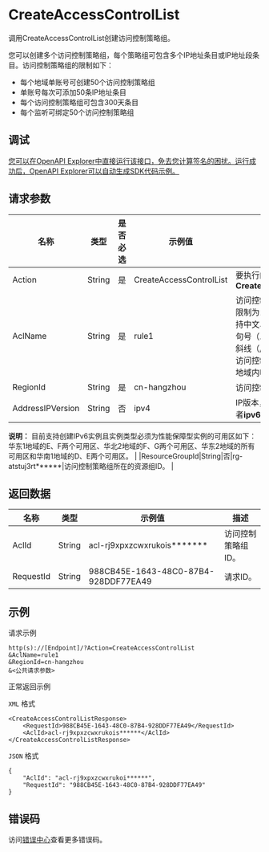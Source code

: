 # CreateAccessControlList

调用CreateAccessControlList创建访问控制策略组。

您可以创建多个访问控制策略组，每个策略组可包含多个IP地址条目或IP地址段条目。访问控制策略组的限制如下：

-   每个地域单账号可创建50个访问控制策略组
-   单账号每次可添加50条IP地址条目
-   每个访问控制策略组可包含300天条目
-   每个监听可绑定50个访问控制策略组

## 调试

[您可以在OpenAPI Explorer中直接运行该接口，免去您计算签名的困扰。运行成功后，OpenAPI Explorer可以自动生成SDK代码示例。](https://api.aliyun.com/#product=Slb&api=CreateAccessControlList&type=RPC&version=2014-05-15)

## 请求参数

|名称|类型|是否必选|示例值|描述|
|--|--|----|---|--|
|Action|String|是|CreateAccessControlList|要执行的操作，取值：**CreateAccessControlList** |
|AclName|String|是|rule1|访问控制策略组名称，长度限制为1~80个字符，只支持中文、字母、数字和半角句号（.）、短划线（-）、正斜线（/）和下划线（\_）。访问控制策略组名称必须为地域内唯一。 |
|RegionId|String|是|cn-hangzhou|访问控制策略组的地域ID。 |
|AddressIPVersion|String|否|ipv4|IP版本，可以设置为**ipv4**或者**ipv6**。

 **说明：** 目前支持创建IPv6实例且实例类型必须为性能保障型实例的可用区如下：华东1地域的E、F两个可用区、华北2地域的F、G两个可用区、华东2地域的所有可用区和华南1地域的D、E两个可用区。 |
|ResourceGroupId|String|否|rg-atstuj3rt\*\*\*\*\*\*|访问控制策略组所在的资源组ID。 |

## 返回数据

|名称|类型|示例值|描述|
|--|--|---|--|
|AclId|String|acl-rj9xpxzcwxrukois\*\*\*\*\*\*\*|访问控制策略组ID。 |
|RequestId|String|988CB45E-1643-48C0-87B4-928DDF77EA49|请求ID。 |

## 示例

请求示例

```
http(s)://[Endpoint]/?Action=CreateAccessControlList
&AclName=rule1
&RegionId=cn-hangzhou
&<公共请求参数>
```

正常返回示例

`XML` 格式

```
<CreateAccessControlListResponse>
    <RequestId>988CB45E-1643-48C0-87B4-928DDF77EA49</RequestId>
    <AclId>acl-rj9xpxzcwxrukois******</AclId>
</CreateAccessControlListResponse>
```

`JSON` 格式

```
{
    "AclId": "acl-rj9xpxzcwxrukoi******",
    "RequestId": "988CB45E-1643-48C0-87B4-928DDF77EA49"
}
```

## 错误码

访问[错误中心](https://error-center.alibabacloud.com/status/product/Slb)查看更多错误码。

